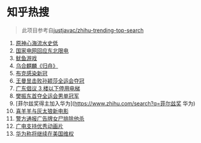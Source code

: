 # 知乎热搜

> 此项目参考自[justjavac/zhihu-trending-top-search](https://github.com/justjavac/zhihu-trending-top-search/blob/main/utils.ts)

<!-- BEGIN -->
  <!-- 最后更新时间:Mon Sep 27 2021 05:09:28 GMT+0000 (Coordinated Universal Time) -->
  1. [原神心海流水史低](https://www.zhihu.com/search?q=原神)
1. [国家电网回应东北限电](https://www.zhihu.com/search?q=东北限电)
1. [鱿鱼游戏](https://www.zhihu.com/search?q=鱿鱼游戏)
1. [乌合麒麟《归舟》](https://www.zhihu.com/search?q=乌合麒麟)
1. [布克感染新冠](https://www.zhihu.com/search?q=布克)
1. [王曼昱击败孙颖莎全运会夺冠](https://www.zhihu.com/search?q=孙颖莎)
1. [广东倡议 3 楼以下停用电梯](https://www.zhihu.com/search?q=电梯停用)
1. [樊振东首夺全运会男单冠军](https://www.zhihu.com/search?q=樊振东)
1. [菲尔兹奖得主加入华为](https://www.zhihu.com/search?q=菲尔兹奖 华为)
1. [喜羊羊与灰太狼新电影](https://www.zhihu.com/search?q=喜羊羊与灰太狼)
1. [警方通报广告牌女尸排除他杀](https://www.zhihu.com/search?q=广告牌)
1. [广电支持优秀动画片](https://www.zhihu.com/search?q=动画片)
1. [华为称将继续在美国维权](https://www.zhihu.com/search?q=华为声明)
  <!-- END -->
